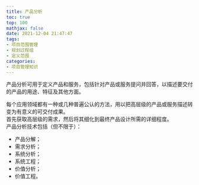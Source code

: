```yaml
---
title: 产品分析
toc: true
top: 100
mathjax: false
date: 2021-12-04 21:47:47
tags:
- 项目范围管理
- 规划过程组
- 定义范围
categories:
- 项目管理知识
---
```

产品分析可用于定义产品和服务，包括针对产品或服务提问并回答，以描述要交付的产品的用途、特征及其他方面。

每个应用领域都有一种或几种普遍公认的方法，用以把高层级的产品或服务描述转变为有意义的可交付成果。  
首先获取高层级的需求，然后将其细化到最终产品设计所需的详细程度。  
产品分析技术包括（但不限于）：

- 产品分解；
- 需求分析；
- 系统分析；
- 系统工程；
- 价值分析；
- 价值工程。
